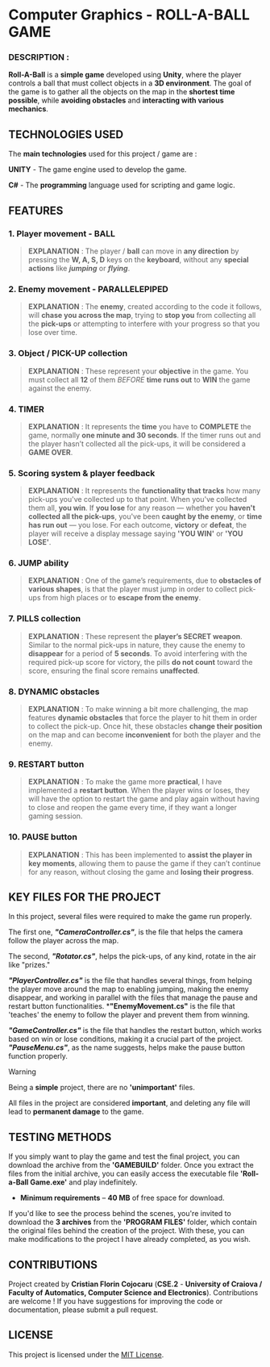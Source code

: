 # Computer Graphics - ROLL-A-BALL GAME


### DESCRIPTION :
**Roll-A-Ball** is a **simple game** developed using **Unity**, where the player controls a ball that must collect objects in a **3D environment**. The goal of the game is to gather all the objects on the map in the **shortest time possible**, while **avoiding obstacles** and **interacting with various mechanics**.


## TECHNOLOGIES USED
The **main technologies** used for this project / game are :

**UNITY** - The game engine used to develop the game.

**C#** - The **programming** language used for scripting and game logic.


## FEATURES
### 1. Player movement - **BALL**
> **EXPLANATION** : The player / **ball** can move in **any direction** by pressing the **W, A, S, D** keys on the **keyboard**, without any **special actions** like ***jumping*** or ***flying***.

### 2. Enemy movement - PARALLELEPIPED
> **EXPLANATION** : The **enemy**, created according to the code it follows, will **chase you across the map**, trying to **stop you** from collecting all the **pick-ups** or attempting to interfere with your progress so that you lose over time.

### 3. Object / PICK-UP collection
> **EXPLANATION** : These represent your **objective** in the game. You must collect all **12** of them *BEFORE* **time runs out** to **WIN** the game against the enemy.

### 4. TIMER 
> **EXPLANATION** : It represents the **time** you have to **COMPLETE** the game, normally **one minute and 30 seconds**. If the timer runs out and the player hasn’t collected all the pick-ups, it will be considered a **GAME OVER**.

### 5. Scoring system & player feedback
> **EXPLANATION** : It represents the **functionality that tracks** how many pick-ups you've collected up to that point. When you've collected them all, **you win**. If **you lose** for any reason — whether you **haven't collected all the pick-ups**, you've been **caught by the enemy**, or **time has run out** — you lose. For each outcome, **victory** or **defeat**, the player will receive a display message saying **'YOU WIN'** or **'YOU LOSE'**.

### 6. JUMP ability
> **EXPLANATION** : One of the game’s requirements, due to **obstacles of various shapes**, is that the player must jump in order to collect pick-ups from high places or to **escape from the enemy**.

### 7. PILLS collection
> **EXPLANATION** : These represent the **player’s SECRET weapon**. Similar to the normal pick-ups in nature, they cause the enemy to **disappear** for a period of **5 seconds**. To avoid interfering with the required pick-up score for victory, the pills **do not count** toward the score, ensuring the final score remains **unaffected**.

### 8. DYNAMIC obstacles
> **EXPLANATION** : To make winning a bit more challenging, the map features **dynamic obstacles** that force the player to hit them in order to collect the pick-up. Once hit, these obstacles **change their position** on the map and can become **inconvenient** for both the player and the enemy.

### 9. RESTART button
> **EXPLANATION** : To make the game more **practical**, I have implemented a **restart button**. When the player wins or loses, they will have the option to restart the game and play again without having to close and reopen the game every time, if they want a longer gaming session.

### 10. PAUSE button
> **EXPLANATION** : This has been implemented to **assist the player in key moments**, allowing them to pause the game if they can’t continue for any reason, without closing the game and **losing their progress**.


## KEY FILES FOR THE PROJECT
In this project, several files were required to make the game run properly.

The first one, ***"CameraController.cs"***, is the file that helps the camera follow the player across the map. 

The second, ***"Rotator.cs"***, helps the pick-ups, of any kind, rotate in the air like "prizes."

***"PlayerController.cs"*** is the file that handles several things, from helping the player move around the map to enabling jumping, making the enemy disappear, and working in parallel with the files that manage the pause and restart button functionalities.
***"EnemyMovement.cs"** is the file that 'teaches' the enemy to follow the player and prevent them from winning.

***"GameController.cs"*** is the file that handles the restart button, which works based on win or lose conditions, making it a crucial part of the project. ***"PauseMenu.cs"***, as the name suggests, helps make the pause button function properly.


> [!WARNING]
> Being a **simple** project, there are no **'unimportant'** files.
> 
> All files in the project are considered **important**, and deleting any file will lead to **permanent damage** to the game.


## TESTING METHODS
If you simply want to play the game and test the final project, you can download the archive from the **'GAMEBUILD'** folder. Once you extract the files from the initial archive, you can easily access the executable file **'Roll-a-Ball Game.exe'** and play indefinitely. 

- **Minimum requirements** – **40 MB** of free space for download.

If you'd like to see the process behind the scenes, you're invited to download the **3 archives** from the **'PROGRAM FILES'** folder, which contain the original files behind the creation of the project. With these, you can make modifications to the project I have already completed, as you wish.


## CONTRIBUTIONS 
Project created by **Cristian Florin Cojocaru** (**CSE.2** - **University of Craiova / Faculty of Automatics, Computer Science and Electronics**). Contributions are welcome ! If you have suggestions for improving the code or documentation, please submit a pull request.


## LICENSE
This project is licensed under the [MIT License](LICENSE).
